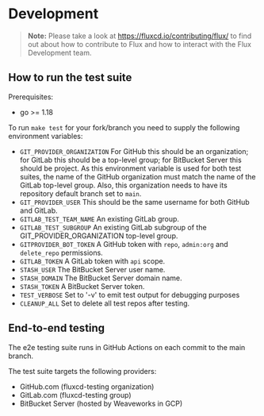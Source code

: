 # Development

> **Note:** Please take a look at <https://fluxcd.io/contributing/flux/>
> to find out about how to contribute to Flux and how to interact with the
> Flux Development team.

## How to run the test suite

Prerequisites:
* go >= 1.18

To run `make test` for your fork/branch you need to supply the following environment variables:

- `GIT_PROVIDER_ORGANIZATION` For GitHub this should be an organization; for GitLab this should be a top-level group; for BitBucket Server this should be project. As this environment variable is used for both test suites, the name of the GitHub organization must match the name of the GitLab top-level group. Also, this organization needs to have its repository default branch set to `main`.
- `GIT_PROVIDER_USER` This should be the same username for both GitHub and GitLab.
- `GITLAB_TEST_TEAM_NAME` An existing GitLab group.
- `GITLAB_TEST_SUBGROUP` An existing GitLab subgroup of the GIT_PROVIDER_ORGANIZATION top-level group.
- `GITPROVIDER_BOT_TOKEN` A GitHub token with `repo`, `admin:org` and `delete_repo` permissions.
- `GITLAB_TOKEN` A GitLab token with `api` scope.
- `STASH_USER` The BitBucket Server user name.
- `STASH_DOMAIN` The BitBucket Server domain name.
- `STASH_TOKEN` A BitBucket Server token.
- `TEST_VERBOSE` Set to '-v' to emit test output for debugging purposes
- `CLEANUP_ALL` Set to delete all test repos after testing.

## End-to-end testing

The e2e testing suite runs in GitHub Actions on each commit to the main branch.

The test suite targets the following providers:

* GitHub.com (fluxcd-testing organization)
* GitLab.com (fluxcd-testing group)
* BitBucket Server (hosted by Weaveworks in GCP)
